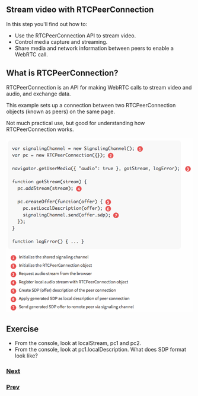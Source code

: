 ## Stream video with RTCPeerConnection

In this step you'll find out how to:

- Use the RTCPeerConnection API to stream video.
- Control media capture and streaming.
- Share media and network information between peers to enable a WebRTC call.

## What is RTCPeerConnection?

RTCPeerConnection is an API for making WebRTC calls to stream video and audio, and exchange data.

This example sets up a connection between two RTCPeerConnection objects (known as peers) on the same page.

Not much practical use, but good for understanding how RTCPeerConnection works.

![Screenshot](/docs/images/rtcpeerconnection.png)

## Exercise

- From the console, look at localStream, pc1 and pc2.
- From the console, look at pc1.localDescription. What does SDP format look like?

### [Next](../3)
### [Prev](../1)
